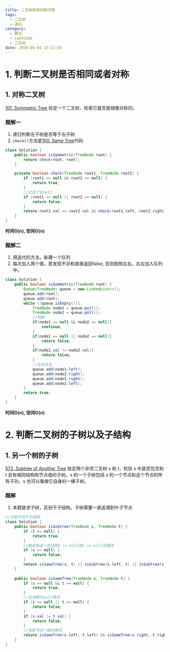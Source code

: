```yaml
---
title: 二叉树结构判断问题
tags:
  - 二叉树
  - 递归
category:
  - 算法
  - LeetCode
  - 二叉树
date: 2020-06-01 15:11:03
---
```

# 1. 判断二叉树是否相同或者对称
## 1. 对称二叉树
[101. Symmetric Tree](https://leetcode-cn.com/problems/symmetric-tree/)
给定一个二叉树，检查它是否是镜像对称的。

### 题解一
1. 递归判断左子树是否等于右子树
2. `check()`方法是[100. Same Tree](https://leetcode-cn.com/problems/same-tree/)代码

```java
class Solution {
    public boolean isSymmetric(TreeNode root) {
        return check(root, root);
    }

    private boolean check(TreeNode root1, TreeNode root2) {
        if (root1 == null && root2 == null) {
            return true;
        }
        //过滤了全null
        if (root1 == null || root2 == null) {
            return false;
        }
        return root1.val == root2.val && check(root1.left, root2.right) && check(root1.right, root2.left);
    }
}
```
**时间O(n), 空间O(n)**

### 题解二
1. 用迭代的方法，新建一个队列
2. 每次加入两个值，若发现不对称直接返回false, 否则按照左右，右左加入队列中。

```java
class Solution {
    public boolean isSymmetric(TreeNode root) {
        Queue<TreeNode> queue = new LinkedList<>();
        queue.add(root);
        queue.add(root);
        while (!queue.isEmpty()){
            TreeNode node1 = queue.poll();
            TreeNode node2 = queue.poll();
            //判断
            if(node1 == null && node2 == null){
                continue;
            }
            if(node1 == null || node2 == null){
                return false;
            }
            if(node1.val != node2.val){
                return false;
            }
            //左右右左
            queue.add(node1.left);
            queue.add(node2.right);
            queue.add(node1.right);
            queue.add(node2.left);
        }
        return true;
    }
}
```
**时间O(n), 空间O(n)**

# 2. 判断二叉树的子树以及子结构
## 1. 另一个树的子树
[572. Subtree of Another Tree](https://leetcode-cn.com/problems/subtree-of-another-tree/)
给定两个非空二叉树 s 和 t，检验 s 中是否包含和 t 具有相同结构和节点值的子树。s 的一个子树包括 s 的一个节点和这个节点的所有子孙。s 也可以看做它自身的一棵子树。

### 题解
1. 本题是求子树，区别于子结构，子树需要一直追溯到叶子节点

```java
//子树不同于子结构
class Solution {
    public boolean isSubtree(TreeNode s, TreeNode t) {
        if (t == null) {
            return true;
        }
        //能走到这一步证明t != null而s == null则错误
        if (s == null) {
            return false;
        }
        return isSameTree(s, t) || isSubtree(s.left, t) || isSubtree(s.right, t);
    }
    
    public boolean isSameTree(TreeNode s, TreeNode t) {
        if (s == null && t == null) {
            return true;
        }
        //过滤都为null情况
        if (s == null || t == null) {
            return false;
        }
        if (s.val != t.val) {
            return false;
        }
        //当前节点一致的情况
        return isSameTree(s.left, t.left) && isSameTree(s.right, t.right);
    }
}
```